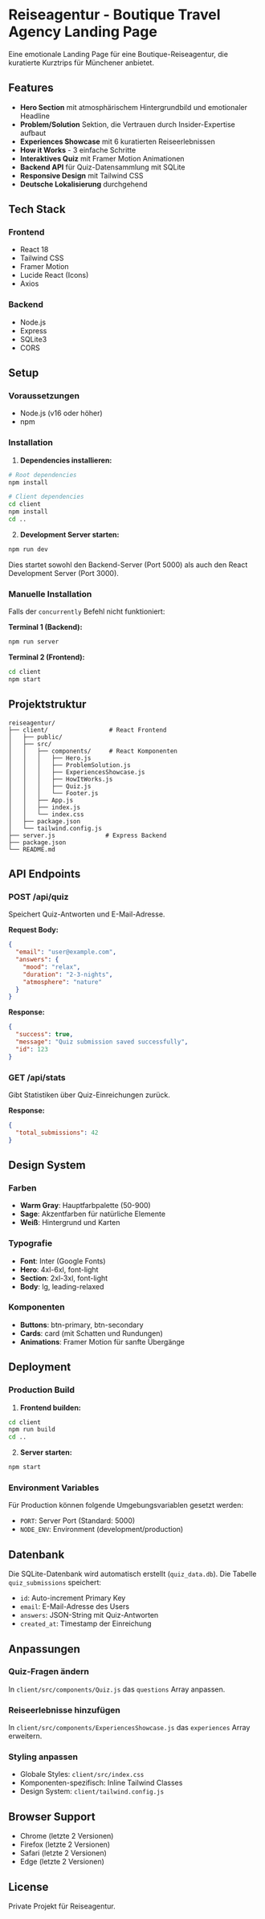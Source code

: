 # Reiseagentur - Boutique Travel Agency Landing Page

Eine emotionale Landing Page für eine Boutique-Reiseagentur, die kuratierte Kurztrips für Münchener anbietet.

## Features

- **Hero Section** mit atmosphärischem Hintergrundbild und emotionaler Headline
- **Problem/Solution** Sektion, die Vertrauen durch Insider-Expertise aufbaut
- **Experiences Showcase** mit 6 kuratierten Reiseerlebnissen
- **How it Works** - 3 einfache Schritte
- **Interaktives Quiz** mit Framer Motion Animationen
- **Backend API** für Quiz-Datensammlung mit SQLite
- **Responsive Design** mit Tailwind CSS
- **Deutsche Lokalisierung** durchgehend

## Tech Stack

### Frontend
- React 18
- Tailwind CSS
- Framer Motion
- Lucide React (Icons)
- Axios

### Backend
- Node.js
- Express
- SQLite3
- CORS

## Setup

### Voraussetzungen
- Node.js (v16 oder höher)
- npm

### Installation

1. **Dependencies installieren:**
```bash
# Root dependencies
npm install

# Client dependencies
cd client
npm install
cd ..
```

2. **Development Server starten:**
```bash
npm run dev
```

Dies startet sowohl den Backend-Server (Port 5000) als auch den React Development Server (Port 3000).

### Manuelle Installation

Falls der `concurrently` Befehl nicht funktioniert:

**Terminal 1 (Backend):**
```bash
npm run server
```

**Terminal 2 (Frontend):**
```bash
cd client
npm start
```

## Projektstruktur

```
reiseagentur/
├── client/                 # React Frontend
│   ├── public/
│   ├── src/
│   │   ├── components/     # React Komponenten
│   │   │   ├── Hero.js
│   │   │   ├── ProblemSolution.js
│   │   │   ├── ExperiencesShowcase.js
│   │   │   ├── HowItWorks.js
│   │   │   ├── Quiz.js
│   │   │   └── Footer.js
│   │   ├── App.js
│   │   ├── index.js
│   │   └── index.css
│   ├── package.json
│   └── tailwind.config.js
├── server.js              # Express Backend
├── package.json
└── README.md
```

## API Endpoints

### POST /api/quiz
Speichert Quiz-Antworten und E-Mail-Adresse.

**Request Body:**
```json
{
  "email": "user@example.com",
  "answers": {
    "mood": "relax",
    "duration": "2-3-nights",
    "atmosphere": "nature"
  }
}
```

**Response:**
```json
{
  "success": true,
  "message": "Quiz submission saved successfully",
  "id": 123
}
```

### GET /api/stats
Gibt Statistiken über Quiz-Einreichungen zurück.

**Response:**
```json
{
  "total_submissions": 42
}
```

## Design System

### Farben
- **Warm Gray**: Hauptfarbpalette (50-900)
- **Sage**: Akzentfarben für natürliche Elemente
- **Weiß**: Hintergrund und Karten

### Typografie
- **Font**: Inter (Google Fonts)
- **Hero**: 4xl-6xl, font-light
- **Section**: 2xl-3xl, font-light
- **Body**: lg, leading-relaxed

### Komponenten
- **Buttons**: btn-primary, btn-secondary
- **Cards**: card (mit Schatten und Rundungen)
- **Animations**: Framer Motion für sanfte Übergänge

## Deployment

### Production Build

1. **Frontend builden:**
```bash
cd client
npm run build
cd ..
```

2. **Server starten:**
```bash
npm start
```

### Environment Variables

Für Production können folgende Umgebungsvariablen gesetzt werden:
- `PORT`: Server Port (Standard: 5000)
- `NODE_ENV`: Environment (development/production)

## Datenbank

Die SQLite-Datenbank wird automatisch erstellt (`quiz_data.db`). Die Tabelle `quiz_submissions` speichert:
- `id`: Auto-increment Primary Key
- `email`: E-Mail-Adresse des Users
- `answers`: JSON-String mit Quiz-Antworten
- `created_at`: Timestamp der Einreichung

## Anpassungen

### Quiz-Fragen ändern
In `client/src/components/Quiz.js` das `questions` Array anpassen.

### Reiseerlebnisse hinzufügen
In `client/src/components/ExperiencesShowcase.js` das `experiences` Array erweitern.

### Styling anpassen
- Globale Styles: `client/src/index.css`
- Komponenten-spezifisch: Inline Tailwind Classes
- Design System: `client/tailwind.config.js`

## Browser Support

- Chrome (letzte 2 Versionen)
- Firefox (letzte 2 Versionen)
- Safari (letzte 2 Versionen)
- Edge (letzte 2 Versionen)

## License

Private Projekt für Reiseagentur.

